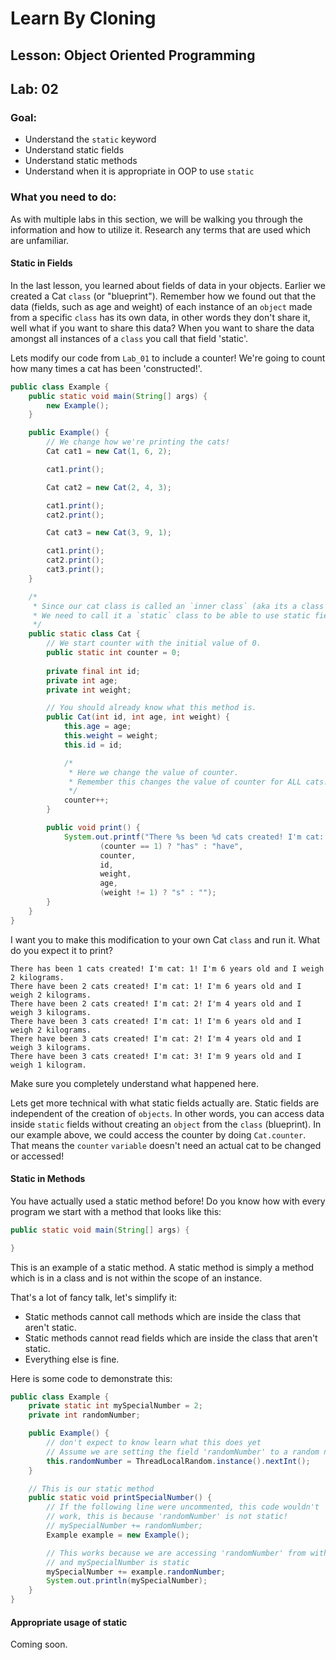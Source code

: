 # Learn By Cloning
## Lesson: Object Oriented Programming
## Lab: 02

### Goal:
- Understand the `static` keyword
- Understand static fields
- Understand static methods
- Understand when it is appropriate in OOP to use `static`

### What you need to do:

As with multiple labs in this section, we will be walking you through the information and how to utilize it.
Research any terms that are used which are unfamiliar.

#### Static in Fields

In the last lesson, you learned about fields of data in your objects. Earlier we created a Cat `class` (or "blueprint"). Remember how we found out that the data (fields, such as age and weight) of each instance of an `object` made from a specific `class` has its own data, in other words they don't share it, well what if you want to share this data? When you want to share the data amongst all instances of a `class` you call that field 'static'.

Lets modify our code from `Lab_01` to include a counter! We're going to count how many times a cat has been 'constructed!'.

```java
public class Example {
    public static void main(String[] args) {
        new Example();
    }

    public Example() {
        // We change how we're printing the cats!
        Cat cat1 = new Cat(1, 6, 2);

        cat1.print();

        Cat cat2 = new Cat(2, 4, 3);

        cat1.print();
        cat2.print();

        Cat cat3 = new Cat(3, 9, 1);

        cat1.print();
        cat2.print();
        cat3.print();
    }

    /*
     * Since our cat class is called an `inner class` (aka its a class inside a class (in our case the Example class))
     * We need to call it a `static` class to be able to use static fields in it. You don't need to understand this completely yet!
     */
    public static class Cat {
        // We start counter with the initial value of 0.
        public static int counter = 0;
        
        private final int id;
        private int age;
        private int weight;

        // You should already know what this method is.
        public Cat(int id, int age, int weight) {
            this.age = age;
            this.weight = weight;
            this.id = id;

            /*
             * Here we change the value of counter.
             * Remember this changes the value of counter for ALL cats!
             */
            counter++;
        }

        public void print() {
            System.out.printf("There %s been %d cats created! I'm cat: %d! I'm %d years old and I weigh %d kilogram%s.\n",
                    (counter == 1) ? "has" : "have",
                    counter,
                    id,
                    weight,
                    age,
                    (weight != 1) ? "s" : "");
        }
    }
}
```

I want you to make this modification to your own Cat `class` and run it. What do you expect it to print?

```
There has been 1 cats created! I'm cat: 1! I'm 6 years old and I weigh 2 kilograms.
There have been 2 cats created! I'm cat: 1! I'm 6 years old and I weigh 2 kilograms.
There have been 2 cats created! I'm cat: 2! I'm 4 years old and I weigh 3 kilograms.
There have been 3 cats created! I'm cat: 1! I'm 6 years old and I weigh 2 kilograms.
There have been 3 cats created! I'm cat: 2! I'm 4 years old and I weigh 3 kilograms.
There have been 3 cats created! I'm cat: 3! I'm 9 years old and I weigh 1 kilogram.
```

Make sure you completely understand what happened here.

Lets get more technical with what static fields actually are. Static fields are independent of the creation of `objects`. In other words, you can access data inside `static` fields without creating an `object` from the `class` (blueprint). In our example above, we could access the counter by doing `Cat.counter`. That means the `counter` `variable` doesn't need an actual cat to be changed or accessed!

#### Static in Methods

You have actually used a static method before! Do you know how with every program we start with a method that looks like this:

```java
public static void main(String[] args) {

}
```

This is an example of a static method. A static method is simply a method which is in a class and is not within the scope of an instance.

That's a lot of fancy talk, let's simplify it:
 - Static methods cannot call methods which are inside the class that aren't static.
 - Static methods cannot read fields which are inside the class that aren't static.
 - Everything else is fine.

Here is some code to demonstrate this:

```java
public class Example {
    private static int mySpecialNumber = 2;
    private int randomNumber;

    public Example() {
        // don't expect to know learn what this does yet
        // Assume we are setting the field 'randomNumber' to a random number
        this.randomNumber = ThreadLocalRandom.instance().nextInt();
    }

    // This is our static method
    public static void printSpecialNumber() {
        // If the following line were uncommented, this code wouldn't
        // work, this is because 'randomNumber' is not static!
        // mySpecialNumber += randomNumber;
        Example example = new Example();

        // This works because we are accessing 'randomNumber' from within the object 'example'
        // and mySpecialNumber is static
        mySpecialNumber += example.randomNumber;
        System.out.println(mySpecialNumber);
    }
}
```

#### Appropriate usage of static

Coming soon.
